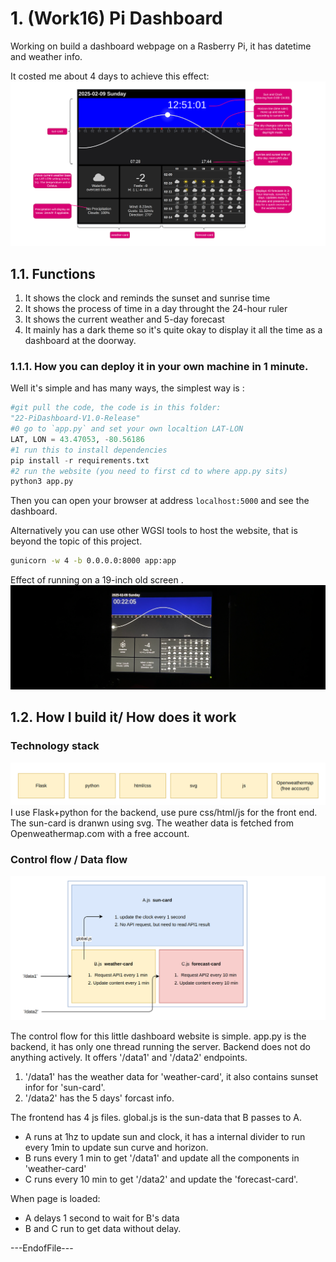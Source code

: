 # 1. (Work16) Pi Dashboard

Working on build a dashboard webpage on a Rasberry Pi, it has datetime and weather info.

It costed me about 4 days to achieve this effect:
![221](./90-markdown-resources/221-pidashboard-functions.png)

## 1.1. Functions

1. It shows the clock and reminds the sunset and sunrise time
2. It shows the process of time in a day throught the 24-hour ruler
3. It shows the current weather and 5-day forecast
4. It mainly has a dark theme so it's quite okay to display it all the time as a dashboard at the doorway.

### 1.1.1. How you can deploy it in your own machine in 1 minute.

Well it's simple and has many ways, the simplest way is :

```py
#git pull the code, the code is in this folder:
"22-PiDashboard-V1.0-Release"
#0 go to `app.py` and set your own localtion LAT-LON
LAT, LON = 43.47053, -80.56186
#1 run this to install dependencies
pip install -r requirements.txt
#2 run the website (you need to first cd to where app.py sits)
python3 app.py
```

Then you can open your browser at address `localhost:5000` and see the dashboard.

Alternatively you can use other WGSI tools to host the website, that is beyond the topic of this project.

```sh
gunicorn -w 4 -b 0.0.0.0:8000 app:app
```

Effect of running on a 19-inch old screen .
![224](./90-markdown-resources/224-running-on-a-pi-19inch-screen.png)

## 1.2. How I build it/ How does it work

### Technology stack

![222](./90-markdown-resources/222-technology-stack.png)
I use Flask+python for the backend, use pure css/html/js for the front end. The sun-card is dranwn using svg. The weather data is fetched from Openweathermap.com with a free account.

### Control flow / Data flow

![223](./90-markdown-resources/223-control-data-flow.png)

The control flow for this little dashboard website is simple. app.py is the backend, it has only one thread running the server. Backend does not do anything actively. It offers '/data1' and '/data2' endpoints.

1. '/data1' has the weather data for 'weather-card', it also contains sunset infor for 'sun-card'.
2. '/data2' has the 5 days' forcast info.

The frontend has 4 js files. global.js is the sun-data that B passes to A.

- A runs at 1hz to update sun and clock, it has a internal divider to run every 1min to update sun curve and horizon.
- B runs every 1 min to get '/data1' and update all the components in 'weather-card'
- C runs every 10 min to get '/data2' and update the 'forecast-card'.

When page is loaded:

- A delays 1 second to wait for B's data
- B and C run to get data without delay.

---EndofFile---
